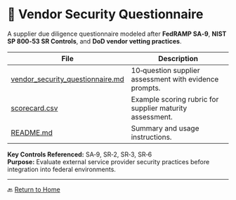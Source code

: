 
# 🧩 Vendor Security Questionnaire

A supplier due diligence questionnaire modeled after **FedRAMP SA‑9**, **NIST SP 800‑53 SR Controls**, and **DoD vendor vetting practices**.

| File | Description |
|------|--------------|
| [vendor_security_questionnaire.md](./vendor_security_questionnaire.md) | 10‑question supplier assessment with evidence prompts. |
| [scorecard.csv](./scorecard.csv) | Example scoring rubric for supplier maturity assessment. |
| [README.md](./README.md) | Summary and usage instructions. |

**Key Controls Referenced:** SA‑9, SR‑2, SR‑3, SR‑6  
**Purpose:** Evaluate external service provider security practices before integration into federal environments.

---
🔙 [Return to Home](../index.md)

